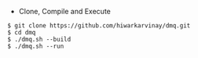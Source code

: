 * Clone, Compile and Execute

```
$ git clone https://github.com/hiwarkarvinay/dmq.git
$ cd dmq
$ ./dmq.sh --build
$ ./dmq.sh --run
```
